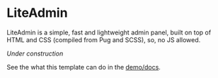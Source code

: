 # LiteAdmin

LiteAdmin is a simple, fast and lightweight admin panel, built on top of HTML and CSS (compiled from Pug and SCSS), so, no JS allowed.

*Under construction*

See the what this template can do in the [demo/docs](https://ayrtonvwf.github.io/lite-admin).